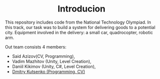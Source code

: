 <h1 align = "center">Introducion</h1>

This repository includes code from the National Technology Olympiad. 
In this track, our task was to build a system for delivering goods to a potential city. 
Equipment involved in the delivery: a small car, quadrocopter, robotic arm.

Out team consists 4 members:
  * Said Azizov(CV, Programming),
  * Vadim Mazhitov (Unity, Level Creation),
  * Daniil Kikimov (Unity, C#, Level Creation),
  * <a href="https://github.com/kdimon15">Dmitry Kutsenko (Programming, CV)</a>
